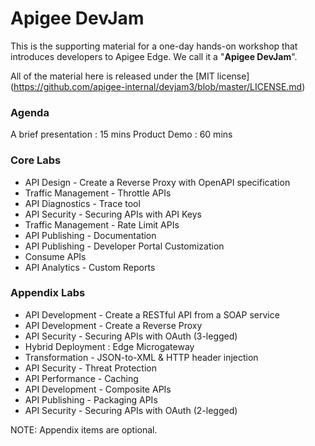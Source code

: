 # Apigee DevJam
This is the supporting material for a one-day hands-on workshop that introduces developers to Apigee Edge. We call it a "**Apigee DevJam**".

All of the material here is released under the [MIT license] (https://github.com/apigee-internal/devjam3/blob/master/LICENSE.md)

### Agenda
A brief presentation : 15 mins
Product Demo : 60 mins

### Core Labs
* API Design - Create a Reverse Proxy with OpenAPI specification
* Traffic Management - Throttle APIs
* API Diagnostics - Trace tool
* API Security - Securing APIs with API Keys
* Traffic Management - Rate Limit APIs
* API Publishing - Documentation 
* API Publishing - Developer Portal Customization
* Consume APIs
* API Analytics - Custom Reports

### Appendix Labs
* API Development - Create a RESTful API from a SOAP service
* API Development - Create a Reverse Proxy
* API Security - Securing APIs with OAuth (3-legged)
* Hybrid Deployment : Edge Microgateway
* Transformation - JSON-to-XML & HTTP header injection
* API Security - Threat Protection
* API Performance - Caching
* API Development - Composite APIs
* API Publishing - Packaging APIs
* API Security - Securing APIs with OAuth (2-legged)

NOTE: Appendix items are optional.
